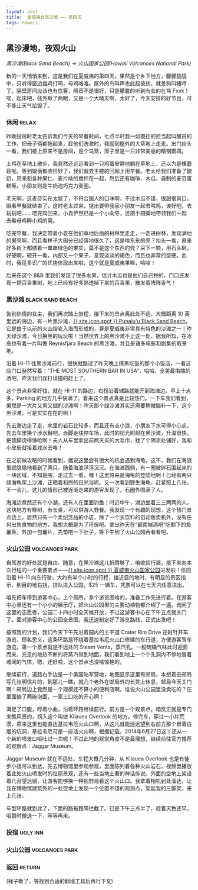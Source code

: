 ```yaml
---
layout: post
title:  夏威夷自驾之旅 —— 第四天
tags: hawaii
---
```


## 黑沙漫地，夜观火山

_黑沙滩(Black Sand Beach) -> 火山国家公园(Hawaii Volcanoes National Park)_

新的一天悄悄来到，这是我们在夏威夷的第四天。果然是个乡下地方，朦朦胧胧中，只听得窗边雄鸡打鸣，母鸡咯咯。屋外的鸟叫声也此起彼伏，就差狗叫猪哼了。隔壁房间应该也有住客，隔音不是很好，只是朦胧的听到有女的在骂 Fxxk！唉，起床吧，往外瞅了两眼，又是一个大晴天啊，太好了，今天安排的好节目，可不能让天气给毁了。
<!--more-->

### 休闲 <small>RELAX</small>
昨晚投宿时老太告诉我们今天的早餐时间，七点半时我一如既往的担当起叫醒员的工作，把母子俩都拖起来，趁他们洗漱时，我就到屋外的大草地上走走。出门抬头一看，我们楼上原来不是房间，是个鸟笼，笼子里是一只非常美丽的精钢鹦鹉。

土鸡在草地上散步，我竟然还远远看到一只鸡蛋安静地躺在草地上，还以为是棵蘑菇呢。等到娘俩都收拾好了，我们就去主楼的回廊上用早餐。老太给我们准备了酸奶，用来和各种果仁、麦片啥的搅拌在一起，然后还有咖啡、木瓜、自制的麦芬蛋糕等。小朋友则是牛奶泡巧克力麦圈。

老天啊，这麦芬实在太腻了，不符合国人的口味啊，不过木瓜不错，很甜很爽口。眼看早餐就结束了，这时老太过来，提出要带我家小朋友一起去喂鸡，诶好吧，去玩玩吧…… 喂完鸡回来，小袁俨然已是一个小向导，还蹑手蹑脚地带领我们一起去看母鸡孵小鸡的窝。

吃完早餐，我决定带着小袁在他们草地后面的树林里走走，一走进树林，发现满地的果壳啊，而且看样子大部分已经落地很久了，这是啥东东的壳？抬头一看，原来好多树上都结着一串串绿色的果实，莫不是这个东西的壳？采下一颗，用石头砸，好硬啊，砸开一看，内部又一个果子，呈现淡淡的褐色，而且也非常的坚硬。此时，我见多识广的优势体现出来啦，这个就是夏威夷果嘛，哈哈！

后来在这个 B&B 里我们发现了很多水果，估计木瓜也是他们自己种的，门口还发现一颗百香果树，地上已经有好多熟透掉下来的百香果，散发着阵阵香气！

### 黑沙滩 <small>BLACK SAND BEACH</small>
告别热情的女主，我们再次踏上旅程，接下来的景点离此处不远，大概距离 10 英里远的海边，有一片黑沙滩，[{{ site.icon.spot }} Punalu'u Black Sand Beach](https://goo.gl/MRnnbs)，它是由于以前的火山熔岩入海而形成的，算是夏威夷非常具有特色的沙滩之一！昨天绿沙滩，今日换黑的玩玩啦！当然世界上的黑沙滩不止这一处，据我所知，在冰岛也有着一片叫做 Reynisfjara Beach 的黑沙滩，并且是诸多电影和剧集的取景地。

沿着 HI-11 往黑沙滩前行，很快就路过了昨天晚上摸黑吃饭的那个小饭店，一看这店门口赫然写着：“THE MOST SOUTHERN BAR IN USA”，哈哈，全美最南端的酒吧，昨天我们误打误撞的赶上了。

这个景点非常好找，就在 HI-11 的路边，右拐沿着辅路就能开到海滩边。早上十点多，Parking 的地方几乎快满了，看来这个景点真是比较热门。一下车我们看到，果然是一大片又黑又细的沙滩啊！昨天那个绿沙滩其实还需要稍微脑补一下，这个黑沙滩，可是实实在在的啊！

先去海边走了走，水里的岩石比较多，而且还有点小浪，小朋友下水可得小心点。先去车里换个涉水鞋吧，赤脚走往停车场，此时的阳光照射在黑沙滩，升温很快，把我脚烫得够呛啊！夫人从车里拿出前两天买的大毛巾，找了个阴凉处铺好，我和小皮辰就接着戏水去咯！

在之前做攻略的时候看到，据说这里会有很大的机会遇到海龟，这不，我们在海浪里就隐隐地看到了两只，随着海浪浮浮沉沉。在海滩西侧，有一圈被碎石围起来的一块区域，不知是啥，走过去一看，嘿！这里原来是海龟的登陆地啊！已经有两只绿海龟爬上沙滩，正晒着和煦的日光浴呢。又一次看到野生海龟，赶紧照上几张，不一会儿，这儿的情形已被逐渐走来的游客发现了，石圈外围满了人。

海滩边竟然还有个小湖，还有人在里面钓鱼！时近中午，湖边坐着三三两两的人，这块地方有椰树，有长桌，可以供游人野餐。我发现一个有趣的现想，这个热门景点边上，居然只有一个卖纪念品的小店，除了一个买饮料的自动贩卖机外，没有任何出售食物的地方，我想大概是为了环保吧。拿出昨天在“最南端酒吧”吃剩下的鱼薯条，外加一包薯片，先垫吧一下肚子，等下午到了火山公园再看看吧。

### 火山公园 <small>VOLCANOES PARK</small>
自驾游的好处就是自由、随意，在黑沙滩这儿折腾够了，咱收拾行装，接下来向本次行程的一个重要景点——[{{ site.icon.spot }} 夏威夷火山国家公园](https://goo.gl/i11LZq)进发啦！依旧沿着 HI-11 向东行驶，大约有半个小时的行程，接近目的地时，有明显的景区指示，到目的地右拐，排队进入公园，$25 一辆车，凭票可以在七天内任意进出。

咱先把车停到游客中心，上个厕所，拿个游览图啥的，准备工作先进行着。在游客中心里还有一个小小的展示厅，把火山公园里的主要动植物都介绍了一遍。询问了这里的志愿者，公园二十四小时全天候开放，不过这游客中心在下午五点就关门了。面对游客中心的公园全景图，我迅速制定好了游览路线，正式出发吧！

按照我的计划，我们今天下午先沿着园内的主干道 Crater Rim Drive 逆时针开车游览，顾名思义，这条环路是环绕着基拉韦厄火山口修建的车行道，方便游客驾车游览。第一个景点就是不远处的 Steam Vents，蒸汽孔。一股硫磺气味此时迎面而来，充足的地热不断的将蒸汽带到地面，我们看到地上一个个孔洞内不停地冒着难闻的气体，嗯，还好啦，这个景点也没啥惊艳的。

继续前行，道路右手边是一个美国陆军营地，地图显示这里有邮局，本想着去邮局写几张明信片的，到那儿一瞧，就几个老外在邮局外的长凳上休息，邮局今天关门啊！邮局边上竟然是一个规模还不算小的便利店啊，谁说火山公园里没卖吃的？在里面搞了两碗泡面，一家三口吃的开心啊！

满足了口腹，哼着小曲，沿着环路继续前行。前方是一个观景点，咱反正就是专门来瞧风景的，拐入这个叫做 Kilauea Overlook 的地方。停完车，穿过一小片荒漠，原来这里也能直达基拉韦厄火山口啊，从这儿就能远远望到右前方那个冒着白烟的坑洞，基拉韦厄可是一座活火山啊，根据记载，2014年6月27日这丫还从一个新的喷发口呕吐过一次呢！不过此地的观赏角度不是最理想，继续前往官方推荐的观察点：Jaggar Museum。

Jaggar Museum 就在不远处，车程大概几分钟，从 Kilauea Overlook 也是有徒步小径可以到达，先去博物馆里参观参观，里面陈列着各种火山岩石，视频里播放着此处火山喷发时的壮丽景观，还有一些当地土著的神话传说。外面的空地上架设着几台望远镜，让游客能够换一种视野观看这个火山口。我拿着相机到处溜达，让我在博物馆建筑外的一处空地上发现一个位置不错的观测点，架起我的三脚架，来上几张。

车型环路就到此了，下面的路被路障拦截了。已是下午三点半了，趁着天色还早，咱暂时撤退一下，等等再来。

### 投宿 <small>UGLY INN</small>

### 火山公园 <small>VOLCANOES PARK</small>

### 返回 <small>RETURN</small>

(梯子断了，等找到合适的翻墙工具后再行下文)